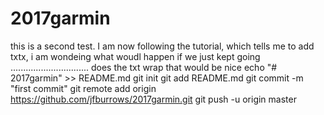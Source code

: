 # 2017garmin
this is a second test. I am now following the tutorial,
which tells me to add txtx, i am wondeing what woudl happen if we just kept going ............................... does the txt wrap <bold> that would be nice 
echo "# 2017garmin" >> README.md
git init
git add README.md
git commit -m "first commit"
git remote add origin https://github.com/jfburrows/2017garmin.git
git push -u origin master
